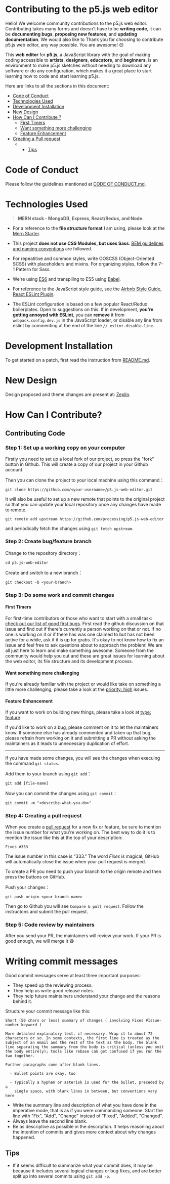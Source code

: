 # Contributing to the p5.js web editor 

Hello! We welcome community contributions to the p5.js web editor. Contributing takes many forms and doesn't have to be **writing code**, it can be **documenting bugs**, **proposing new features**, and **updating documentation**. We would also like to Thank you for choosing to contribute p5.js web editor, any way possible. You are awesome! :blush:

This **web editor** for **p5.js**, a JavaScript library with the goal of making coding accessible to **artists**, **designers**, **educators**, and **beginners**, is an environment to make p5.js sketches without needing to download any software or do any configuration, which makes it a great place to start learning how to code and start learning p5.js.

Here are links to all the sections in this document:

<!-- If you change any of the headings in this document, remember to update the table of contents. -->

- [Code of Conduct](#code-of-conduct)
- [Technologies Used](#technologies-used)
- [Development Installation](#development-installation)
- [New Design](#new-design)
- [How Can I Contribute ?](#how-can-i-contribute?)
  - [First Timers](#first-timers)
  - [Want something more challenging](#want-something-more-challenging)
  - [Feature Enhancement](#feature-enhancement)
- [Creating a Pull request](#creating-a-pull-request)
  - - [Tips](#tips)

# Code of Conduct

Please follow the guidelines mentioned at [CODE OF CONDUCT.md](https://github.com/processing/p5.js-web-editor/blob/master/CODE_OF_CONDUCT.md#p5js-code-of-conduct).

# Technologies Used

 > **MERN stack - MongoDB, Express, React/Redux, and Node**. 
 
 - For a reference to the **file structure format** I am using, please look at the [Mern Starter](https://github.com/Hashnode/mern-starter).

 - This project **does not use CSS Modules, but uses Sass**. [BEM guidelines and naming conventions](http://getbem.com/) are followed. 
 
 - For repeatitive and common styles, write OOSCSS (Object-Oriented SCSS) with placeholders and mixins. For organizing styles, follow the 7-1 Pattern for Sass.

 - We're using [ES6](http://es6-features.org/) and transpiling to ES5 using [Babel](https://babeljs.io/). 

 - For reference to the JavaScript style guide, see the [Airbnb Style Guide](https://github.com/airbnb/javascript), [React ESLint Plugin](https://github.com/yannickcr/eslint-plugin-react).

 - The ESLint configuration is based on a few popular React/Redux boilerplates. Open to suggestions on this. If in development, **you're getting annoyed with ESLint**, you can **remove** it from `webpack.config.dev.js` in the JavaScript loader, or disable any line from eslint by commenting at the end of the line `// eslint-disable-line`.

# Development Installation

To get started on a patch, first read the instruction from [README.md](https://github.com/processing/p5.js-web-editor#development-installation).

# New Design

Design proposed and theme changes are present at: [Zeplin](https://scene.zeplin.io/project/55f746c54a02e1e50e0632c3).

# How Can I Contribute?

## Contributing Code

### Step 1: Set up a working copy on your computer

Firstly you need to set up a local fork of our project, so press the "fork" button in Github. This will create a copy of our project in your Github account.

Then you can clone the project to your local machine using this command：

	git clone https://github.com/<your-username>/p5.js-web-editor.git

It will also be useful to set up a new remote that points to the original project so that you can update your local repository once any changes have made to remote.

	git remote add upstream https://github.com/processing/p5.js-web-editor

and periodically fetch the changes using  `git fetch upstream`.

### Step 2: Create bug/feature branch

Change to the repository directory：

	cd p5.js-web-editor


Create and switch to a new branch： 
	
	git checkout -b <your-branch>

### Step 3: Do some work and commit changes

#### First Timers
For first-time contributors or those who want to start with a small task: [check out our list of good first bugs](https://github.com/processing/p5.js-web-editor/labels/good%20first%20issue). First read the github discussion on that issue and find out if there's currently a person working on that or not. If no one is working on it or if there has was one claimed to but has not been active for a while, ask if it is up for grabs. It's okay to not know how to fix an issue and feel free to ask questions about to approach the problem! We are all just here to learn and make something awesome. Someone from the community would help you out and these are great issues for learning about the web editor, its file structure and its development process.

#### Want something more challenging
If you're already familiar with the project or would like take on something a little more challenging, please take a look at the [priority: high](https://github.com/processing/p5.js-web-editor/labels/priority%3Ahigh) issues.

#### Feature Enhancement
If you want to work on building new things, please take a look at [type: feature](https://github.com/processing/p5.js-web-editor/labels/type%3Afeature).

If you'd like to work on a bug, please comment on it to let the maintainers know.
If someone else has already commented and taken up that bug, please refrain from working on it and submitting
a PR without asking the maintainers as it leads to unnecessary duplication of effort.

***

If you have made some changes, you will see the changes when execuing the command `git status`.

Add them to your branch using `git add`：

	git add [file-name]

Now you can commit the changes using `git commit`：

	git commit -m "<describe-what-you-do>"

### Step 4: Creating a pull request

When you create a [pull request](https://help.github.com/articles/creating-a-pull-request/) for a new fix or feature, be sure to mention the issue number for what you're working on. The best way to do it is to mention the issue like this at the top of your description:

    Fixes #333

The issue number in this case is "333." The word *Fixes* is magical; GitHub will automatically close the issue when your pull request is merged.

To create a PR you need to push your branch to the origin remote and then press the buttons on GitHub.

Push your changes：

	git push origin <your-branch-name>

Then go to Github you will see `Compare & pull request`. Follow the instructons and submit the pull request.

### Step 5: Code review by maintainers

After you send your PR, the maintainers will review your work. If your PR is good enough, we will merge it :smile:

# Writing commit messages

Good commit messages serve at least three important purposes:

* They speed up the reviewing process.
* They help us write good release notes.
* They help future maintainers understand your change and the reasons behind it.

Structure your commit message like this:

 ```
 Short (50 chars or less) summary of changes ( involving Fixes #Issue-number keyword )

 More detailed explanatory text, if necessary. Wrap it to about 72
 characters or so. In some contexts, the first line is treated as the
 subject of an email and the rest of the text as the body. The blank
 line separating the summary from the body is critical (unless you omit
 the body entirely); tools like rebase can get confused if you run the
 two together.

 Further paragraphs come after blank lines.

   - Bullet points are okay, too

   - Typically a hyphen or asterisk is used for the bullet, preceded by a
     single space, with blank lines in between, but conventions vary here
 ```

* Write the summary line and description of what you have done in the imperative mode, that is as if you were commanding someone. Start the line with "Fix", "Add", "Change" instead of "Fixed", "Added", "Changed".
* Always leave the second line blank.
* Be as descriptive as possible in the description. It helps reasoning about the intention of commits and gives more context about why changes happened.

Tips
----

* If it seems difficult to summarize what your commit does, it may be because it includes several logical changes or bug fixes, and are better split up into several commits using `git add -p`.


